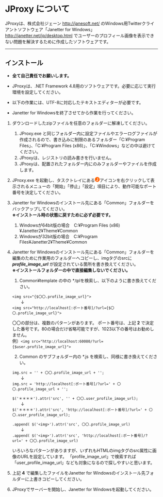 # JProxy について

JProxyは、株式会社ジェーン http://janesoft.net/ のWindows用Twitterクライアントソフトウェア「Janetter for Windows」http://janetter.net/jp/desktop.html でユーザーのプロフィール画像を表示できない問題を解決するために作成したソフトウェアです。

---
## インストール

- **全て自己責任でお願いします。**

- JProxyは、.NET Framework 4.8用のソフトウェアです。必要に応じて実行環境を設定してください。

- 以下の作業には、UTF-8に対応したテキストエディターが必要です。

- Janetter for Windowsを終了させてから作業を行ってください。


1. ダウンロードしたzipファイルを任意のフォルダーに解凍してください。
    1. JProxy.exe と同じフォルダー内に設定ファイルやエラーログファイルが作成されるので、書き込みに制限のあるフォルダー「C:&yen;Program Files」、「C:&yen;Program Files (x86)」、「C:&yen;Windows」などの中は避けてください。
    2. JProxyは、レジストリの読み書きを行いません。
    3. JProxyは、配置されたフォルダー内にのみフォルダーやファイルを作成します。

2. JProxy.exe を起動し、タスクトレイにある![icon image](JProxy/res/j16.png)アイコンを右クリックして表示されるメニューの「開始」「停止」「設定」項目により、動作可能なポート番号を決定してください。

3. Janetter for Windowsのインストール先にある「Common」フォルダーをバックアップしてください。
    <br>**※インストール時の状態に戻すために必ず必要です。**
    1. Windowsが64bit版の場合　C:&yen;Program Files (x86)&yen;Janetter2&yen;Theme&yen;Common
    2. Windowsが32bit版の場合　C:&yen;Program Files&yen;Janetter2&yen;Theme&yen;Common

4. Janetter for Windowsのインストール先にある「Common」フォルダーを編集のために作業用のフォルダーへコピーし、imgタグのsrcに ***profile_image_url*** が設定されている箇所を書き換えてください。
    <br>**※インストールフォルダーの中で直接編集しないでください。**
    1. Common&yen;template の中の *.tplを検索し、以下のように書き換えてください。

    `<img src="{$〇〇.profile_image_url}">`<br>
    　　↓<br>
    `<img src="http://localhost[:ポート番号]/?url={$〇〇.profile_image_url}">`<br>

    〇〇の部分は、複数のパターンがあります。
    ポート番号は、上記 **2** で決定した番号です。80の場合だけ省略可能ですが、1023以下の番号はお勧めしません。<br>
    例）`<img src="http://localhost:60080/?url={$user.profile_image_url}">`<br>


    2. Common のサブフォルダー内の *.js を検索し、同様に書き換えてください。

    `img.src = '' + 〇〇.profile_image_url + '';`<br>
    　　↓<br>
    `img.src = 'http://localhost[:ポート番号]/?url=' + 〇〇.profile_image_url + '';`<br>

    `$('＊＊＊＊').attr('src', '' + 〇〇.user_profile_image_url);`<br>
    　　↓<br>
    `$('＊＊＊＊').attr('src', 'http://localhost[:ポート番号]/?url=' + 〇〇.user_profile_image_url);`<br>

    `.append( $('<img>').attr('src', 〇〇.profile_image_url)`<br>
    　　↓<br>
    `.append( $('<img>').attr('src', 'http://localhost[:ポート番号]/?url=' + 〇〇.profile_image_url)`<br>

    いろいろなパターンがありますが、いずれもHTMLのimgタグのsrc属性に画像のURLを設定しています。
    「profile_image_url」で検索すれば「user_profile_image_url」なども対象になるので探しやすいと思います。


5. 上記 **4** で編集したファイルをJanetter for Windowsのインストール先フォルダーに上書きコピーしてください。

6. JProxyでサーバーを開始し、Janetter for Windowsを起動してください。


